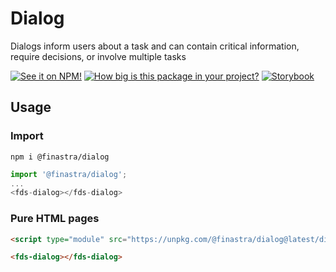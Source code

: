 # Dialog

Dialogs inform users about a task and can contain critical information, require decisions, or involve multiple tasks

[![See it on NPM!](https://img.shields.io/npm/v/@finastra/dialog?style=for-the-badge)](https://www.npmjs.com/package/@finastra/dialog)
[![How big is this package in your project?](https://img.shields.io/bundlephobia/minzip/@finastra/dialog?style=for-the-badge)](https://bundlephobia.com/result?p=@finastra/dialog')
[![Storybook](https://shields.io/badge/-Play%20with%20this%20web%20component-2a0481?logo=storybook&style=for-the-badge)](https://finastra.github.io/finastra-design-system/?path=/story/components-dialog--default)

## Usage

### Import

```
npm i @finastra/dialog
```

```ts
import '@finastra/dialog';
...
<fds-dialog></fds-dialog>
```

### Pure HTML pages

```html
<script type="module" src="https://unpkg.com/@finastra/dialog@latest/dist/src/dialog.js?module"></script>

<fds-dialog></fds-dialog>
```
